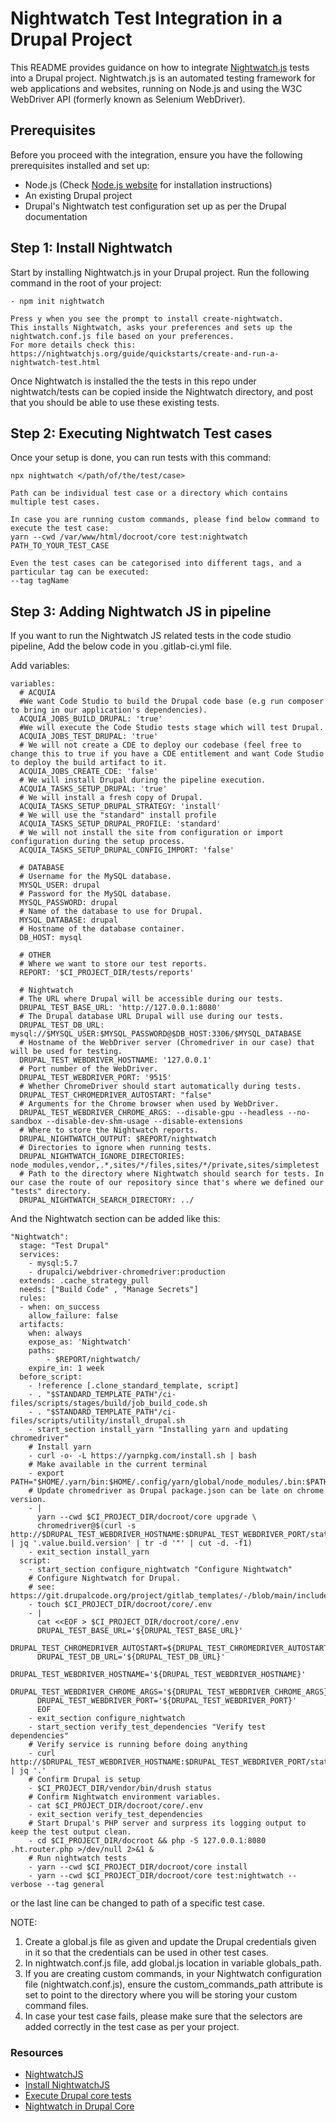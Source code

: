 # Nightwatch Test Integration in a Drupal Project

This README provides guidance on how to integrate [Nightwatch.js](http://nightwatchjs.org/) tests into a Drupal project. Nightwatch.js is an automated testing framework for web applications and websites, running on Node.js and using the W3C WebDriver API (formerly known as Selenium WebDriver).

## Prerequisites

Before you proceed with the integration, ensure you have the following prerequisites installed and set up:

- Node.js (Check [Node.js website](https://nodejs.org/) for installation instructions)
- An existing Drupal project
- Drupal's Nightwatch test configuration set up as per the Drupal documentation

## Step 1: Install Nightwatch

Start by installing Nightwatch.js in your Drupal project. Run the following command in the root of your project:

```
- npm init nightwatch

Press y when you see the prompt to install create-nightwatch.
This installs Nightwatch, asks your preferences and sets up the nightwatch.conf.js file based on your preferences.
For more details check this: https://nightwatchjs.org/guide/quickstarts/create-and-run-a-nightwatch-test.html
```
Once Nightwatch is installed the the tests in this repo under nightwatch/tests can be copied inside the Nightwatch directory, and post that you should be able to use these existing tests.

## Step 2: Executing Nightwatch Test cases

Once your setup is done, you can run tests with this command:

```
npx nightwatch </path/of/the/test/case>

Path can be individual test case or a directory which contains multiple test cases.

In case you are running custom commands, please find below command to execute the test case:
yarn --cwd /var/www/html/docroot/core test:nightwatch PATH_TO_YOUR_TEST_CASE

Even the test cases can be categorised into different tags, and a particular tag can be executed:
--tag tagName
```

## Step 3: Adding Nightwatch JS in pipeline

If you want to run the Nightwatch JS related tests in the code studio pipeline,
Add the below code in you .gitlab-ci.yml file.

Add variables:
```
variables:
  # ACQUIA
  #We want Code Studio to build the Drupal code base (e.g run composer to bring in our application's dependencies).
  ACQUIA_JOBS_BUILD_DRUPAL: 'true'
  #We will execute the Code Studio tests stage which will test Drupal.
  ACQUIA_JOBS_TEST_DRUPAL: 'true'
  # We will not create a CDE to deploy our codebase (feel free to change this to true if you have a CDE entitlement and want Code Studio to deploy the build artifact to it.
  ACQUIA_JOBS_CREATE_CDE: 'false'
  # We will install Drupal during the pipeline execution.
  ACQUIA_TASKS_SETUP_DRUPAL: 'true'
  # We will install a fresh copy of Drupal.
  ACQUIA_TASKS_SETUP_DRUPAL_STRATEGY: 'install'
  # We will use the "standard" install profile 
  ACQUIA_TASKS_SETUP_DRUPAL_PROFILE: 'standard'
  # We will not install the site from configuration or import configuration during the setup process.
  ACQUIA_TASKS_SETUP_DRUPAL_CONFIG_IMPORT: 'false'

  # DATABASE
  # Username for the MySQL database.
  MYSQL_USER: drupal
  # Password for the MySQL database.
  MYSQL_PASSWORD: drupal
  # Name of the database to use for Drupal.
  MYSQL_DATABASE: drupal
  # Hostname of the database container.
  DB_HOST: mysql

  # OTHER
  # Where we want to store our test reports.
  REPORT: '$CI_PROJECT_DIR/tests/reports'

  # Nightwatch
  # The URL where Drupal will be accessible during our tests.
  DRUPAL_TEST_BASE_URL: 'http://127.0.0.1:8080'
  # The Drupal database URL Drupal will use during our tests.
  DRUPAL_TEST_DB_URL: mysql://$MYSQL_USER:$MYSQL_PASSWORD@$DB_HOST:3306/$MYSQL_DATABASE
  # Hostname of the WebDriver server (Chromedriver in our case) that will be used for testing.
  DRUPAL_TEST_WEBDRIVER_HOSTNAME: '127.0.0.1'
  # Port number of the WebDriver.
  DRUPAL_TEST_WEBDRIVER_PORT: '9515'
  # Whether ChromeDriver should start automatically during tests.
  DRUPAL_TEST_CHROMEDRIVER_AUTOSTART: "false"
  # Arguments for the Chrome browser when used by WebDriver. 
  DRUPAL_TEST_WEBDRIVER_CHROME_ARGS: --disable-gpu --headless --no-sandbox --disable-dev-shm-usage --disable-extensions
  # Where to store the Nightwatch reports.
  DRUPAL_NIGHTWATCH_OUTPUT: $REPORT/nightwatch
  # Directories to ignore when running tests.
  DRUPAL_NIGHTWATCH_IGNORE_DIRECTORIES: node_modules,vendor,.*,sites/*/files,sites/*/private,sites/simpletest
  # Path to the directory where Nightwatch should search for tests. In our case the route of our repository since that's where we defined our "tests" directory.
  DRUPAL_NIGHTWATCH_SEARCH_DIRECTORY: ../
```

And the Nightwatch section can be added like this:
```
"Nightwatch":
  stage: "Test Drupal"
  services:
    - mysql:5.7
    - drupalci/webdriver-chromedriver:production
  extends: .cache_strategy_pull
  needs: ["Build Code" , "Manage Secrets"]
  rules:
  - when: on_success
    allow_failure: false
  artifacts:
    when: always
    expose_as: 'Nightwatch'
    paths:
        - $REPORT/nightwatch/
    expire_in: 1 week
  before_script:
    - !reference [.clone_standard_template, script]
    - . "$STANDARD_TEMPLATE_PATH"/ci-files/scripts/stages/build/job_build_code.sh
    - . "$STANDARD_TEMPLATE_PATH"/ci-files/scripts/utility/install_drupal.sh
    - start_section install_yarn "Installing yarn and updating chromedriver"
    # Install yarn
    - curl -o- -L https://yarnpkg.com/install.sh | bash
    # Make available in the current terminal
    - export PATH="$HOME/.yarn/bin:$HOME/.config/yarn/global/node_modules/.bin:$PATH"
    # Update chromedriver as Drupal package.json can be late on chrome version.
    - |
      yarn --cwd $CI_PROJECT_DIR/docroot/core upgrade \
      chromedriver@$(curl -s http://$DRUPAL_TEST_WEBDRIVER_HOSTNAME:$DRUPAL_TEST_WEBDRIVER_PORT/status | jq '.value.build.version' | tr -d '"' | cut -d. -f1)
    - exit_section install_yarn
  script:
    - start_section configure_nightwatch "Configure Nightwatch"
    # Configure Nightwatch for Drupal.
    # see: https://git.drupalcode.org/project/gitlab_templates/-/blob/main/includes/include.drupalci.main.yml#L639
    - touch $CI_PROJECT_DIR/docroot/core/.env
    - |
      cat <<EOF > $CI_PROJECT_DIR/docroot/core/.env
      DRUPAL_TEST_BASE_URL='${DRUPAL_TEST_BASE_URL}'
      DRUPAL_TEST_CHROMEDRIVER_AUTOSTART=${DRUPAL_TEST_CHROMEDRIVER_AUTOSTART}
      DRUPAL_TEST_DB_URL='${DRUPAL_TEST_DB_URL}'
      DRUPAL_TEST_WEBDRIVER_HOSTNAME='${DRUPAL_TEST_WEBDRIVER_HOSTNAME}'
      DRUPAL_TEST_WEBDRIVER_CHROME_ARGS='${DRUPAL_TEST_WEBDRIVER_CHROME_ARGS}'
      DRUPAL_TEST_WEBDRIVER_PORT='${DRUPAL_TEST_WEBDRIVER_PORT}'
      EOF
    - exit_section configure_nightwatch
    - start_section verify_test_dependencies "Verify test dependencies"
    # Verify service is running before doing anything
    - curl http://$DRUPAL_TEST_WEBDRIVER_HOSTNAME:$DRUPAL_TEST_WEBDRIVER_PORT/status | jq '.'
    # Confirm Drupal is setup
    - $CI_PROJECT_DIR/vendor/bin/drush status
    # Confirm Nightwatch environment variables.
    - cat $CI_PROJECT_DIR/docroot/core/.env
    - exit_section verify_test_dependencies
    # Start Drupal's PHP server and surpress its logging output to keep the test output clean.
    - cd $CI_PROJECT_DIR/docroot && php -S 127.0.0.1:8080 .ht.router.php >/dev/null 2>&1 &
    # Run nightwatch tests
    - yarn --cwd $CI_PROJECT_DIR/docroot/core install
    - yarn --cwd $CI_PROJECT_DIR/docroot/core test:nightwatch --verbose --tag general
```
or the last line can be changed to path of a specific test case.

NOTE: 

1. Create a global.js file as given and update the Drupal credentials given in it so that the credentials can be used in other test cases.
2. In nightwatch.conf.js file, add global.js location in variable globals_path.
3. If you are creating custom commands, in your Nightwatch configuration file (nightwatch.conf.js), ensure the custom_commands_path attribute is set to point to the directory where you will be storing your custom command files.
4. In case your test case fails, please make sure that the selectors are added correctly in the test case as per your project.

### Resources
- [NightwatchJS](https://www.npmjs.com/package/nightwatch)
- [Install NightwatchJS](https://nightwatchjs.org/guide/quickstarts/create-and-run-a-nightwatch-test.html)
- [Execute Drupal core tests](https://git.drupalcode.org/project/drupal/-/blob/10.1.x/core/tests/README.md)
- [Nightwatch in Drupal Core](https://www.lullabot.com/articles/nightwatch-in-drupal-core)
